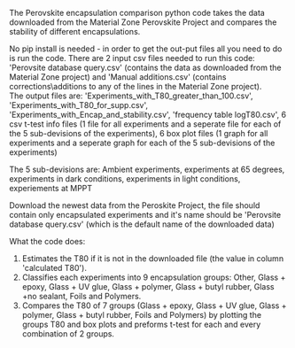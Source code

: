 The Perovskite encapsulation comparison python code takes the data downloaded from the Material Zone Perovskite Project and compares the stability of different encapsulations.

No pip install is needed - in order to get the out-put files all you need to do is run the code.
There are 2 input csv files needed to run this code: 'Perovsite database query.csv' (contains the data as downloaded from the Material Zone project) and 'Manual additions.csv' (contains corrections\additions to any of the lines in the Material Zone project).  
The output files are:
'Experiments_with_T80_greater_than_100.csv', 
'Experiments_with_T80_for_supp.csv', 
'Experiments_with_Encap_and_stability.csv', 
'frequency table logT80.csv', 
6 csv t-test info files (1 file for all experiments and a seperate file for each of the 5 sub-devisions of the experiments), 
6 box plot files (1 graph for all experiments and a seperate graph for each of the 5 sub-devisions of the experiments)

The 5 sub-devisions are: Ambient experiments, experiments at 65 degrees, experiments in dark conditions, experiments in light conditions, experiements at MPPT

Download the newest data from the Peroskite Project, the file should contain only encapsulated experiments and it's name should be 'Perovsite database query.csv' 
(which is the default name of the downloaded data)

What the code does:
1) Estimates the T80 if it is not in the downloaded file (the value in column 'calculated T80').
2) Classifies each experiments into 9 encapsulation groups: Other, Glass + epoxy, Glass + UV glue, Glass + polymer, Glass + butyl rubber, Glass +no sealant, Foils and Polymers.
3) Compares the T80 of 7 groups (Glass + epoxy, Glass + UV glue, Glass + polymer, Glass + butyl rubber, Foils and Polymers) by plotting the groups T80 and box plots and preforms t-test for each and every combination of 2 groups.

